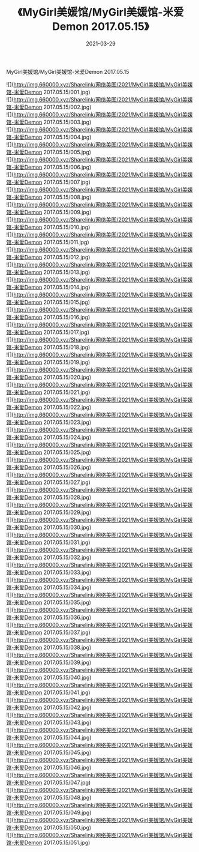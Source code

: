 ﻿---
layout: post
title:  《MyGirl美媛馆/MyGirl美媛馆-米爱Demon 2017.05.15》
date:   2021-03-29
img: http://img.660000.xyz/Sharelink/网络美图/2021/MyGirl美媛馆/MyGirl美媛馆-米爱Demon 2017.05.15/000.jpg
categories: [美女, 清纯, 唯美]
---

MyGirl美媛馆/MyGirl美媛馆-米爱Demon 2017.05.15

 ![](http://img.660000.xyz/Sharelink/网络美图/2021/MyGirl美媛馆/MyGirl美媛馆-米爱Demon 2017.05.15/001.jpg) <br>![](http://img.660000.xyz/Sharelink/网络美图/2021/MyGirl美媛馆/MyGirl美媛馆-米爱Demon 2017.05.15/002.jpg) <br>![](http://img.660000.xyz/Sharelink/网络美图/2021/MyGirl美媛馆/MyGirl美媛馆-米爱Demon 2017.05.15/003.jpg) <br>![](http://img.660000.xyz/Sharelink/网络美图/2021/MyGirl美媛馆/MyGirl美媛馆-米爱Demon 2017.05.15/004.jpg) <br>![](http://img.660000.xyz/Sharelink/网络美图/2021/MyGirl美媛馆/MyGirl美媛馆-米爱Demon 2017.05.15/005.jpg) <br>![](http://img.660000.xyz/Sharelink/网络美图/2021/MyGirl美媛馆/MyGirl美媛馆-米爱Demon 2017.05.15/006.jpg) <br>![](http://img.660000.xyz/Sharelink/网络美图/2021/MyGirl美媛馆/MyGirl美媛馆-米爱Demon 2017.05.15/007.jpg) <br>![](http://img.660000.xyz/Sharelink/网络美图/2021/MyGirl美媛馆/MyGirl美媛馆-米爱Demon 2017.05.15/008.jpg) <br>![](http://img.660000.xyz/Sharelink/网络美图/2021/MyGirl美媛馆/MyGirl美媛馆-米爱Demon 2017.05.15/009.jpg) <br>![](http://img.660000.xyz/Sharelink/网络美图/2021/MyGirl美媛馆/MyGirl美媛馆-米爱Demon 2017.05.15/010.jpg) <br>![](http://img.660000.xyz/Sharelink/网络美图/2021/MyGirl美媛馆/MyGirl美媛馆-米爱Demon 2017.05.15/011.jpg) <br>![](http://img.660000.xyz/Sharelink/网络美图/2021/MyGirl美媛馆/MyGirl美媛馆-米爱Demon 2017.05.15/012.jpg) <br>![](http://img.660000.xyz/Sharelink/网络美图/2021/MyGirl美媛馆/MyGirl美媛馆-米爱Demon 2017.05.15/013.jpg) <br>![](http://img.660000.xyz/Sharelink/网络美图/2021/MyGirl美媛馆/MyGirl美媛馆-米爱Demon 2017.05.15/014.jpg) <br>![](http://img.660000.xyz/Sharelink/网络美图/2021/MyGirl美媛馆/MyGirl美媛馆-米爱Demon 2017.05.15/015.jpg) <br>![](http://img.660000.xyz/Sharelink/网络美图/2021/MyGirl美媛馆/MyGirl美媛馆-米爱Demon 2017.05.15/016.jpg) <br>![](http://img.660000.xyz/Sharelink/网络美图/2021/MyGirl美媛馆/MyGirl美媛馆-米爱Demon 2017.05.15/017.jpg) <br>![](http://img.660000.xyz/Sharelink/网络美图/2021/MyGirl美媛馆/MyGirl美媛馆-米爱Demon 2017.05.15/018.jpg) <br>![](http://img.660000.xyz/Sharelink/网络美图/2021/MyGirl美媛馆/MyGirl美媛馆-米爱Demon 2017.05.15/019.jpg) <br>![](http://img.660000.xyz/Sharelink/网络美图/2021/MyGirl美媛馆/MyGirl美媛馆-米爱Demon 2017.05.15/020.jpg) <br>![](http://img.660000.xyz/Sharelink/网络美图/2021/MyGirl美媛馆/MyGirl美媛馆-米爱Demon 2017.05.15/021.jpg) <br>![](http://img.660000.xyz/Sharelink/网络美图/2021/MyGirl美媛馆/MyGirl美媛馆-米爱Demon 2017.05.15/022.jpg) <br>![](http://img.660000.xyz/Sharelink/网络美图/2021/MyGirl美媛馆/MyGirl美媛馆-米爱Demon 2017.05.15/023.jpg) <br>![](http://img.660000.xyz/Sharelink/网络美图/2021/MyGirl美媛馆/MyGirl美媛馆-米爱Demon 2017.05.15/024.jpg) <br>![](http://img.660000.xyz/Sharelink/网络美图/2021/MyGirl美媛馆/MyGirl美媛馆-米爱Demon 2017.05.15/025.jpg) <br>![](http://img.660000.xyz/Sharelink/网络美图/2021/MyGirl美媛馆/MyGirl美媛馆-米爱Demon 2017.05.15/026.jpg) <br>![](http://img.660000.xyz/Sharelink/网络美图/2021/MyGirl美媛馆/MyGirl美媛馆-米爱Demon 2017.05.15/027.jpg) <br>![](http://img.660000.xyz/Sharelink/网络美图/2021/MyGirl美媛馆/MyGirl美媛馆-米爱Demon 2017.05.15/028.jpg) <br>![](http://img.660000.xyz/Sharelink/网络美图/2021/MyGirl美媛馆/MyGirl美媛馆-米爱Demon 2017.05.15/029.jpg) <br>![](http://img.660000.xyz/Sharelink/网络美图/2021/MyGirl美媛馆/MyGirl美媛馆-米爱Demon 2017.05.15/030.jpg) <br>![](http://img.660000.xyz/Sharelink/网络美图/2021/MyGirl美媛馆/MyGirl美媛馆-米爱Demon 2017.05.15/031.jpg) <br>![](http://img.660000.xyz/Sharelink/网络美图/2021/MyGirl美媛馆/MyGirl美媛馆-米爱Demon 2017.05.15/032.jpg) <br>![](http://img.660000.xyz/Sharelink/网络美图/2021/MyGirl美媛馆/MyGirl美媛馆-米爱Demon 2017.05.15/033.jpg) <br>![](http://img.660000.xyz/Sharelink/网络美图/2021/MyGirl美媛馆/MyGirl美媛馆-米爱Demon 2017.05.15/034.jpg) <br>![](http://img.660000.xyz/Sharelink/网络美图/2021/MyGirl美媛馆/MyGirl美媛馆-米爱Demon 2017.05.15/035.jpg) <br>![](http://img.660000.xyz/Sharelink/网络美图/2021/MyGirl美媛馆/MyGirl美媛馆-米爱Demon 2017.05.15/036.jpg) <br>![](http://img.660000.xyz/Sharelink/网络美图/2021/MyGirl美媛馆/MyGirl美媛馆-米爱Demon 2017.05.15/037.jpg) <br>![](http://img.660000.xyz/Sharelink/网络美图/2021/MyGirl美媛馆/MyGirl美媛馆-米爱Demon 2017.05.15/038.jpg) <br>![](http://img.660000.xyz/Sharelink/网络美图/2021/MyGirl美媛馆/MyGirl美媛馆-米爱Demon 2017.05.15/039.jpg) <br>![](http://img.660000.xyz/Sharelink/网络美图/2021/MyGirl美媛馆/MyGirl美媛馆-米爱Demon 2017.05.15/040.jpg) <br>![](http://img.660000.xyz/Sharelink/网络美图/2021/MyGirl美媛馆/MyGirl美媛馆-米爱Demon 2017.05.15/041.jpg) <br>![](http://img.660000.xyz/Sharelink/网络美图/2021/MyGirl美媛馆/MyGirl美媛馆-米爱Demon 2017.05.15/042.jpg) <br>![](http://img.660000.xyz/Sharelink/网络美图/2021/MyGirl美媛馆/MyGirl美媛馆-米爱Demon 2017.05.15/043.jpg) <br>![](http://img.660000.xyz/Sharelink/网络美图/2021/MyGirl美媛馆/MyGirl美媛馆-米爱Demon 2017.05.15/044.jpg) <br>![](http://img.660000.xyz/Sharelink/网络美图/2021/MyGirl美媛馆/MyGirl美媛馆-米爱Demon 2017.05.15/045.jpg) <br>![](http://img.660000.xyz/Sharelink/网络美图/2021/MyGirl美媛馆/MyGirl美媛馆-米爱Demon 2017.05.15/046.jpg) <br>![](http://img.660000.xyz/Sharelink/网络美图/2021/MyGirl美媛馆/MyGirl美媛馆-米爱Demon 2017.05.15/047.jpg) <br>![](http://img.660000.xyz/Sharelink/网络美图/2021/MyGirl美媛馆/MyGirl美媛馆-米爱Demon 2017.05.15/048.jpg) <br>![](http://img.660000.xyz/Sharelink/网络美图/2021/MyGirl美媛馆/MyGirl美媛馆-米爱Demon 2017.05.15/049.jpg) <br>![](http://img.660000.xyz/Sharelink/网络美图/2021/MyGirl美媛馆/MyGirl美媛馆-米爱Demon 2017.05.15/050.jpg) <br>![](http://img.660000.xyz/Sharelink/网络美图/2021/MyGirl美媛馆/MyGirl美媛馆-米爱Demon 2017.05.15/051.jpg) <br>